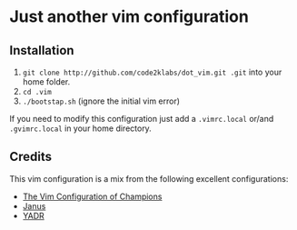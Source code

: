 # Just another vim configuration

## Installation

1. `git clone http://github.com/code2klabs/dot_vim.git .git` into your home
   folder.
2. `cd .vim`
3. `./bootstap.sh` (ignore the initial vim error)

If you need to modify this configuration just add a `.vimrc.local` or/and
`.gvimrc.local` in your home directory.

## Credits

This vim configuration is a mix from the following excellent configurations:

- [The Vim Configuration of Champions](https://github.com/mutewinter/dot_vim)
- [Janus](https://github.com/carlhuda/janus)
- [YADR](https://github.com/skwp/dotfiles)
